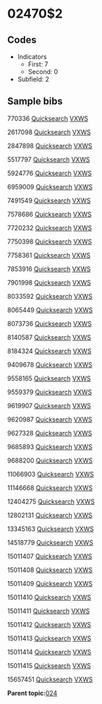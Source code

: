 # 02470$2

## Codes

-   Indicators
    -   First: 7
    -   Second: 0
-   Subfield: 2

## Sample bibs

770336 [Quicksearch](https://search.library.yale.edu/catalog/770336) [VXWS](http://prodorbis.library.yale.edu:7014/vxws/GetHoldingsService?bibId=770336)

2617098 [Quicksearch](https://search.library.yale.edu/catalog/2617098) [VXWS](http://prodorbis.library.yale.edu:7014/vxws/GetHoldingsService?bibId=2617098)

2847898 [Quicksearch](https://search.library.yale.edu/catalog/2847898) [VXWS](http://prodorbis.library.yale.edu:7014/vxws/GetHoldingsService?bibId=2847898)

5517797 [Quicksearch](https://search.library.yale.edu/catalog/5517797) [VXWS](http://prodorbis.library.yale.edu:7014/vxws/GetHoldingsService?bibId=5517797)

5924776 [Quicksearch](https://search.library.yale.edu/catalog/5924776) [VXWS](http://prodorbis.library.yale.edu:7014/vxws/GetHoldingsService?bibId=5924776)

6959009 [Quicksearch](https://search.library.yale.edu/catalog/6959009) [VXWS](http://prodorbis.library.yale.edu:7014/vxws/GetHoldingsService?bibId=6959009)

7491549 [Quicksearch](https://search.library.yale.edu/catalog/7491549) [VXWS](http://prodorbis.library.yale.edu:7014/vxws/GetHoldingsService?bibId=7491549)

7578686 [Quicksearch](https://search.library.yale.edu/catalog/7578686) [VXWS](http://prodorbis.library.yale.edu:7014/vxws/GetHoldingsService?bibId=7578686)

7720232 [Quicksearch](https://search.library.yale.edu/catalog/7720232) [VXWS](http://prodorbis.library.yale.edu:7014/vxws/GetHoldingsService?bibId=7720232)

7750398 [Quicksearch](https://search.library.yale.edu/catalog/7750398) [VXWS](http://prodorbis.library.yale.edu:7014/vxws/GetHoldingsService?bibId=7750398)

7758361 [Quicksearch](https://search.library.yale.edu/catalog/7758361) [VXWS](http://prodorbis.library.yale.edu:7014/vxws/GetHoldingsService?bibId=7758361)

7853916 [Quicksearch](https://search.library.yale.edu/catalog/7853916) [VXWS](http://prodorbis.library.yale.edu:7014/vxws/GetHoldingsService?bibId=7853916)

7901998 [Quicksearch](https://search.library.yale.edu/catalog/7901998) [VXWS](http://prodorbis.library.yale.edu:7014/vxws/GetHoldingsService?bibId=7901998)

8033592 [Quicksearch](https://search.library.yale.edu/catalog/8033592) [VXWS](http://prodorbis.library.yale.edu:7014/vxws/GetHoldingsService?bibId=8033592)

8065449 [Quicksearch](https://search.library.yale.edu/catalog/8065449) [VXWS](http://prodorbis.library.yale.edu:7014/vxws/GetHoldingsService?bibId=8065449)

8073736 [Quicksearch](https://search.library.yale.edu/catalog/8073736) [VXWS](http://prodorbis.library.yale.edu:7014/vxws/GetHoldingsService?bibId=8073736)

8140587 [Quicksearch](https://search.library.yale.edu/catalog/8140587) [VXWS](http://prodorbis.library.yale.edu:7014/vxws/GetHoldingsService?bibId=8140587)

8184324 [Quicksearch](https://search.library.yale.edu/catalog/8184324) [VXWS](http://prodorbis.library.yale.edu:7014/vxws/GetHoldingsService?bibId=8184324)

9409678 [Quicksearch](https://search.library.yale.edu/catalog/9409678) [VXWS](http://prodorbis.library.yale.edu:7014/vxws/GetHoldingsService?bibId=9409678)

9558165 [Quicksearch](https://search.library.yale.edu/catalog/9558165) [VXWS](http://prodorbis.library.yale.edu:7014/vxws/GetHoldingsService?bibId=9558165)

9559379 [Quicksearch](https://search.library.yale.edu/catalog/9559379) [VXWS](http://prodorbis.library.yale.edu:7014/vxws/GetHoldingsService?bibId=9559379)

9619907 [Quicksearch](https://search.library.yale.edu/catalog/9619907) [VXWS](http://prodorbis.library.yale.edu:7014/vxws/GetHoldingsService?bibId=9619907)

9620987 [Quicksearch](https://search.library.yale.edu/catalog/9620987) [VXWS](http://prodorbis.library.yale.edu:7014/vxws/GetHoldingsService?bibId=9620987)

9627328 [Quicksearch](https://search.library.yale.edu/catalog/9627328) [VXWS](http://prodorbis.library.yale.edu:7014/vxws/GetHoldingsService?bibId=9627328)

9685893 [Quicksearch](https://search.library.yale.edu/catalog/9685893) [VXWS](http://prodorbis.library.yale.edu:7014/vxws/GetHoldingsService?bibId=9685893)

9688200 [Quicksearch](https://search.library.yale.edu/catalog/9688200) [VXWS](http://prodorbis.library.yale.edu:7014/vxws/GetHoldingsService?bibId=9688200)

11066903 [Quicksearch](https://search.library.yale.edu/catalog/11066903) [VXWS](http://prodorbis.library.yale.edu:7014/vxws/GetHoldingsService?bibId=11066903)

11146668 [Quicksearch](https://search.library.yale.edu/catalog/11146668) [VXWS](http://prodorbis.library.yale.edu:7014/vxws/GetHoldingsService?bibId=11146668)

12404275 [Quicksearch](https://search.library.yale.edu/catalog/12404275) [VXWS](http://prodorbis.library.yale.edu:7014/vxws/GetHoldingsService?bibId=12404275)

12802131 [Quicksearch](https://search.library.yale.edu/catalog/12802131) [VXWS](http://prodorbis.library.yale.edu:7014/vxws/GetHoldingsService?bibId=12802131)

13345163 [Quicksearch](https://search.library.yale.edu/catalog/13345163) [VXWS](http://prodorbis.library.yale.edu:7014/vxws/GetHoldingsService?bibId=13345163)

14518779 [Quicksearch](https://search.library.yale.edu/catalog/14518779) [VXWS](http://prodorbis.library.yale.edu:7014/vxws/GetHoldingsService?bibId=14518779)

15011407 [Quicksearch](https://search.library.yale.edu/catalog/15011407) [VXWS](http://prodorbis.library.yale.edu:7014/vxws/GetHoldingsService?bibId=15011407)

15011408 [Quicksearch](https://search.library.yale.edu/catalog/15011408) [VXWS](http://prodorbis.library.yale.edu:7014/vxws/GetHoldingsService?bibId=15011408)

15011409 [Quicksearch](https://search.library.yale.edu/catalog/15011409) [VXWS](http://prodorbis.library.yale.edu:7014/vxws/GetHoldingsService?bibId=15011409)

15011410 [Quicksearch](https://search.library.yale.edu/catalog/15011410) [VXWS](http://prodorbis.library.yale.edu:7014/vxws/GetHoldingsService?bibId=15011410)

15011411 [Quicksearch](https://search.library.yale.edu/catalog/15011411) [VXWS](http://prodorbis.library.yale.edu:7014/vxws/GetHoldingsService?bibId=15011411)

15011412 [Quicksearch](https://search.library.yale.edu/catalog/15011412) [VXWS](http://prodorbis.library.yale.edu:7014/vxws/GetHoldingsService?bibId=15011412)

15011413 [Quicksearch](https://search.library.yale.edu/catalog/15011413) [VXWS](http://prodorbis.library.yale.edu:7014/vxws/GetHoldingsService?bibId=15011413)

15011414 [Quicksearch](https://search.library.yale.edu/catalog/15011414) [VXWS](http://prodorbis.library.yale.edu:7014/vxws/GetHoldingsService?bibId=15011414)

15011415 [Quicksearch](https://search.library.yale.edu/catalog/15011415) [VXWS](http://prodorbis.library.yale.edu:7014/vxws/GetHoldingsService?bibId=15011415)

15657451 [Quicksearch](https://search.library.yale.edu/catalog/15657451) [VXWS](http://prodorbis.library.yale.edu:7014/vxws/GetHoldingsService?bibId=15657451)

**Parent topic:**[024](../../tags/024/024.md)

